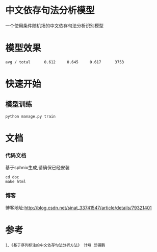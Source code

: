 # 中文依存句法分析模型
一个使用条件随机场的中文依存句法分析识别模型

# 模型效果

    avg / total      0.612     0.645     0.617      3753

# 快速开始
## 模型训练

    python manage.py train

# 文档
### 代码文档
基于sphnix生成,请确保已经安装

    cd doc
    make html

### 博客
博客地址:http://blog.csdn.net/sinat_33741547/article/details/79321401

# 参考

    1、《基于序列标注的中文依存句法分析方法》 计峰 邱锡鹏
